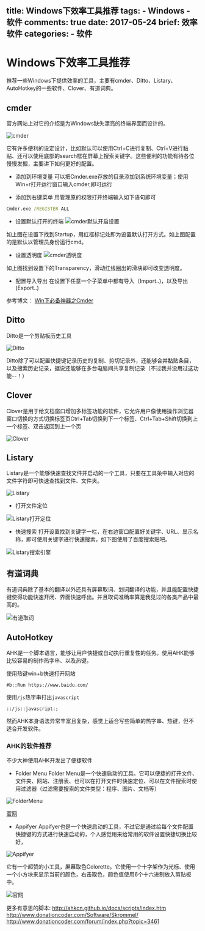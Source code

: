 title: Windows下效率工具推荐
tags:
    - Windows
    - 软件
comments: true
date: 2017-05-24
brief: 效率软件
categories:
    - 软件
---
# Windows下效率工具推荐
推荐一些Windows下提供效率的工具，主要有cmder、Ditto、Listary、AutoHotkey的一些软件、Clover、有道词典。

<!-- more -->
## cmder
官方网站上对它的介绍是为Windows缺失漂亮的终端界面而设计的。

![cmder](resources/images/cmder.png)

它有许多便利的设定设计，比如默认可以使用Ctrl+C进行复制、Ctrl+V进行黏贴、还可以使用底部的search框在屏幕上搜索关键字。这些便利的功能有待各位慢慢发掘，主要讲下如何更好的配置。

- 添加到环境变量
可以把Cmder.exe存放的目录添加到系统环境变量；使用Win+r打开运行窗口输入cmder,即可运行

- 添加到右键菜单
用管理原的权限打开终端输入如下语句即可
```cmd
Cmder.exe /REGISTER ALL
```

- 设置默认打开的终端
![cmder默认开启设置](resources/images/cmder默认开启设置.png)

如上图在设置下找到Startup，用红框标记处即为设置默认打开方式。如上图配置的是默认以管理员身份运行cmd。

- 设置透明度
![cmder透明度](resources/images/cmder透明度.png)

如上图找到设置下的Transparency，滑动红线圈出的滑块即可改变透明度。

- 配置导入导出
在设置下任意一个子菜单中都有导入（Import..)，以及导出(Export..)

参考博文：
[Win下必备神器之Cmder](http://www.jeffjade.com/2016/01/13/2016-01-13-windows-software-cmder/#)

## Ditto
Ditto是一个剪贴板历史工具

![Ditto](resources/images/Ditto.png)

Ditto除了可以配置快捷键记录历史的复制、剪切记录外，还能够合并黏贴条目，以及搜索历史记录，据说还能够在多台电脑间共享复制记录（不过我并没用过这功能--！）

## Clover
Clover是用于给文档窗口增加多标签功能的软件，它允许用户像使用操作浏览器窗口切换的方式切换标签页Ctrl+Tab切换到下一个标签、Ctrl+Tab+Shift切换到上一个标签、双击返回到上一个页

![Clover](resources/images/Clover.png)

## Listary
Listary是一个能够快速查找文件并启动的一个工具，只要在工具条中输入对应的文件字符即可快速查找到文件、文件夹。

![Listary](resources/images/Listary.png)

- 打开文件定位

![Listary打开定位](resources/images/Listary打开定位.png)

- 快速搜索
打开设置找到关键字一栏，在右边窗口配置好关键字、URL、显示名称，即可使用关键字进行快速搜索，如下图使用了百度搜索贴吧。

![Listary搜索引擎](resources/images/Listary搜索引擎.png)

## 有道词典
有道词典除了基本的翻译以外还具有屏幕取词、划词翻译的功能，并且能配置快捷键使得功能快速开闭、界面快速呼出。并且取词准确率算是我见过的各类产品中最高的。

![有道取词](resources/images/有道取词.png)

## AutoHotkey
AHK是一个脚本语言，能够让用户快捷或自动执行重复性的任务。使用AHK能够比较容易的制作热字串、以及热键。

使用热键win+b快速打开网站
```AHK
#b::Run https://www.baidu.com/
```

使用`/js`热字串打出`javascript`
```AHK
::/js::javascript:;
```

然而AHK本身语法异常丰富且复杂，感觉上适合写些简单的热字串、热键，但不适合开发软件。

### AHK的软件推荐
不少大神使用AHK开发出了便捷软件

- Folder Menu
Folder Menu是一个快速启动的工具。它可以便捷的打开文件、文件夹、网站、注册表、也可以在打开文件时快速定位、可以在文件搜索时使用过滤器（过滤需要搜索的文件类型：程序、图片、文档等）

![FolderMenu](resources/images/FolderMenu.png)

[官网](http://foldermenu.sourceforge.net/)

- Appifyer
Appifyer也是一个快速启动的工具，不过它是通过给每个文件配置快捷键的方式进行快速启动的，个人感觉用来给常用的软件设置快捷切换比较好，

![Appifyer](resources/images/Appifyer.png)

它有一个超赞的小工具，屏幕取色Colorette。它使用一个十字架作为光标、使用一个小方块来显示当前的颜色，右击取色，颜色值使用6个十六进制放入剪贴板中。

![官网](http://www.appifyer.com/)

更多有意思的脚本:
http://ahkcn.github.io/docs/scripts/index.htm
http://www.donationcoder.com/Software/Skrommel/
http://www.donationcoder.com/forum/index.php?topic=3461